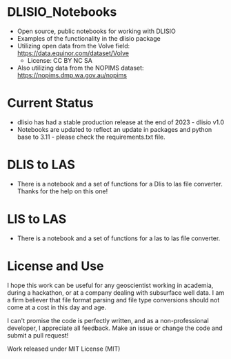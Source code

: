 # DLISIO_Notebooks 
- Open source, public notebooks for working with DLISIO 
- Examples of the functionality in the dlisio package
- Utilizing open data from the Volve field: https://data.equinor.com/dataset/Volve 
  - License: CC BY NC SA
- Also utilizing data from the NOPIMS dataset: https://nopims.dmp.wa.gov.au/nopims

# Current Status
- dlisio has had a stable production release at the end of 2023 - dlisio v1.0
- Notebooks are updated to reflect an update in packages and python base to 3.11 - please check the requirements.txt file.

# DLIS to LAS
- There is a notebook and a set of functions for a Dlis to las file converter.  Thanks for the help on this one!

# LIS to LAS
- There is a notebook and a set of functions for a las to las file converter.  

# License and Use
I hope this work can be useful for any geoscientist working in academia, during a hackathon, or at a company dealing with subsurface well data.  I am a firm believer that file format parsing and file type conversions should not come at a cost in this day and age.

I can't promise the code is perfectly written, and as a non-professional developer, I appreciate all feedback.  Make an issue or change the code and submit a pull request!

Work released under MIT License (MIT)
